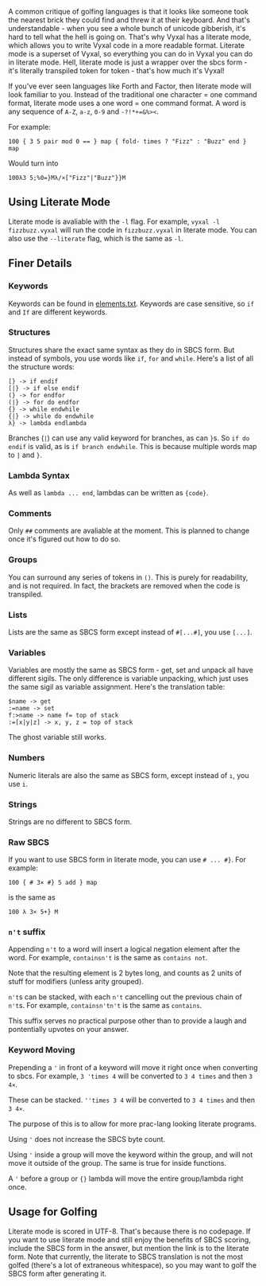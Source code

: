 A common critique of golfing languages is that it looks like someone took the nearest brick they could
find and threw it at their keyboard. And that's understandable - when you see a whole bunch of unicode
gibberish, it's hard to tell what the hell is going on. That's why Vyxal has a literate mode, which
allows you to write Vyxal code in a more readable format. Literate mode is a superset of Vyxal, so
everything you can do in Vyxal you can do in literate mode. Hell, literate mode is just a wrapper over
the sbcs form - it's literally transpiled token for token - that's how much it's Vyxal!

If you've ever seen languages like Forth and Factor, then literate mode will look familiar to you.
Instead of the traditional one character = one command format, literate mode uses a one word = one
command format. A word is any sequence of `A-Z`, `a-z`, `0-9` and `-?!*+=&%><`.

For example:

```
100 { 3 5 pair mod 0 == } map { fold- times ? "Fizz" : "Buzz" end } map
```

Would turn into

```
100λ3 5;%0=}Mλ/×["Fizz"|"Buzz"}}M
```

## Using Literate Mode

Literate mode is avaliable with the `-l` flag. For example, `vyxal -l fizzbuzz.vyxal` will run the code
in `fizzbuzz.vyxal` in literate mode. You can also use the `--literate` flag, which is the same as
`-l`.

## Finer Details

### Keywords

Keywords can be found in [elements.txt](elements.txt). Keywords are case sensitive, so `if` and `If` are different keywords.

### Structures

Structures share the exact same syntax as they do in SBCS form. But instead of symbols, you use words
like `if`, `for` and `while`. Here's a list of all the structure words:

```
[} -> if endif
[|} -> if else endif
(} -> for endfor
(|} -> for do endfor
{} -> while endwhile
{|} -> while do endwhile
λ} -> lambda endlambda
```

Branches (`|`) can use any valid keyword for branches, as can `}`s. So `if do endif` is valid, as is `if branch endwhile`. This is because multiple words map to `|` and `}`.

### Lambda Syntax

As well as `lambda ... end`, lambdas can be written as `{code}`.

### Comments

Only `##` comments are avaliable at the moment. This is planned to change once it's figured out how to
do so.

### Groups

You can surround any series of tokens in `()`. This is purely for readability, and is not required. In
fact, the brackets are removed when the code is transpiled.

### Lists

Lists are the same as SBCS form except instead of `#[...#]`, you use `[...]`.

### Variables

Variables are mostly the same as SBCS form - get, set and unpack all have different sigils. The only
difference is variable unpacking, which just uses the same sigil as variable assignment. Here's the
translation table:

```
$name -> get
:=name -> set
f:>name -> name f= top of stack
:=[x|y|z] -> x, y, z = top of stack
```

The ghost variable still works.

### Numbers

Numeric literals are also the same as SBCS form, except instead of `ı`, you use `i`.

### Strings

Strings are no different to SBCS form.

### Raw SBCS

If you want to use SBCS form in literate mode, you can use `# ... #}`. For example:

```
100 { # 3× #} 5 add } map
```

is the same as

```
100 λ 3× 5+} M
```

### `n't` suffix

Appending `n't` to a word will insert a logical negation element after the
word. For example, `containsn't` is the same as `contains not`.

Note that the resulting element is 2 bytes long, and counts as 2 units of
stuff for modifiers (unless arity grouped).

`n't`s can be stacked, with each `n't` cancelling out the previous chain of
`n't`s. For example, `containsn'tn't` is the same as `contains`.

This suffix serves no practical purpose other than to provide a laugh and
pontentially upvotes on your answer.

### Keyword Moving

Prepending a `'` in front of a keyword will move it right once when
converting to sbcs. For example, `3 'times 4` will be converted to
`3 4 times` and then `3 4×`.

These can be stacked. `''times 3 4` will be converted to `3 4 times` and
then `3 4×`.

The purpose of this is to allow for more prac-lang looking literate programs.

Using `'` does not increase the SBCS byte count.

Using `'` inside a group will move the keyword within the group, and will
not move it outside of the group. The same is true for inside functions.

A `'` before a group or `{}` lambda will move the entire group/lambda right once.

## Usage for Golfing

Literate mode is scored in UTF-8. That's because there is no codepage. If you want to use literate
mode and still enjoy the benefits of SBCS scoring, include the SBCS form in the answer, but mention
the link is to the literate form. Note that currently, the literate to SBCS translation is not
the most golfed (there's a lot of extraneous whitespace), so you may want to golf the SBCS form after
generating it.
